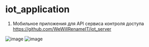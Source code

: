 # iot_application

1. Мобильное приложения для API сервиса контроля доступа https://github.com/WeWillRenameIT/iot_server

![image](https://user-images.githubusercontent.com/61075726/168488894-f48323c1-b954-4e70-a16c-c6a7054510e3.png)
![image](https://user-images.githubusercontent.com/61075726/168488842-44e1b004-b414-47ae-926b-058d57d6a271.png)

